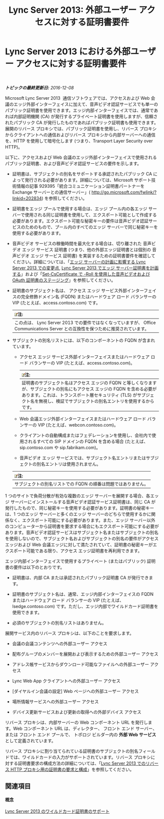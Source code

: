 ﻿---
title: 'Lync Server 2013: 外部ユーザー アクセスに対する証明書要件'
TOCTitle: 外部ユーザー アクセスに対する証明書要件
ms:assetid: d45b6b10-556f-4b10-b1a7-fb0d0a64a498
ms:mtpsurl: https://technet.microsoft.com/ja-jp/library/Gg398920(v=OCS.15)
ms:contentKeyID: 48273739
ms.date: 12/10/2016
mtps_version: v=OCS.15
ms.translationtype: HT
---

# Lync Server 2013 における外部ユーザー アクセスに対する証明書要件

 

_**トピックの最終更新日:** 2016-12-08_

Microsoft Lync Server 2013  通信ソフトウェアでは、アクセスおよび Web 会議のエッジ外部インターフェイスに加えて、音声ビデオ認証サービスでも単一のパブリック証明書を使用できます。エッジ内部インターフェイスでは、通常であれば内部証明機関 (CA) が発行するプライベート証明書を使用しますが、信頼されたパブリック CA が発行したものであればパブリック証明書も使用できます。展開のリバース プロキシでは、パブリック証明書を使用し、リバース プロキシからクライアントへの通信およびリバース プロキシから内部サーバーへの通信を、HTTP を使用して暗号化します (つまり、Transport Layer Security over HTTP)。

以下に、アクセスおよび Web 会議のエッジ外部インターフェイスで使用されるパブリック証明書、および音声ビデオ認証サービスの要件を示します。

  - 証明書は、サブジェクトの別名をサポートする承認されたパブリック CA によって発行される必要があります。詳細については、Microsoft サポート技術情報の記事 929395「統合コミュニケーション証明書パートナーを Exchange サーバーとの通信サーバー」( <http://go.microsoft.com/fwlink/?linkid=202834>) を参照してください。

  - 証明書をエッジ プールで使用する場合は、エッジ プール内の各エッジ サーバーで使用される同じ証明書を使用して、エクスポート可能として作成する必要があります。エクスポート可能な秘密キーの要件は音声ビデオ認証サービスのためのもので、プール内のすべてのエッジ サーバーで同じ秘密キーを使用する必要があります。

  - 音声ビデオ サービスの稼働時間を最大化する場合は、切り離された 音声ビデオ エッジ サービス 証明書 (つまり、他の外部エッジ証明書とは個別の 音声ビデオ エッジ サービス 証明書) を実装するための証明書要件を確認してください。詳細については、「[エッジ サーバーの計画に影響する Lync Server 2013 での変更点](lync-server-2013-changes-in-lync-server-that-affect-edge-server-planning.md), [Lync Server 2013 でエッジ サーバー証明書を計画する](lync-server-2013-plan-for-edge-server-certificates.md)」および「[Set-CsCertificate で -Roll を使用した音声ビデオおよび OAuth 証明書のステージング](lync-server-2013-staging-av-and-oauth-certificates-using-roll-in-set-cscertificate.md)」を参照してください。

  - 証明書のサブジェクト名は、 アクセス エッジ サービス外部インターフェイスの完全修飾ドメイン名 (FQDN) またはハードウェア ロード バランサーの VIP (たとえば、access.contoso.com) です。
    
    <table>
    <thead>
    <tr class="header">
    <th><img src="images/Gg412781.note(OCS.15).gif" title="note" alt="note" />注:</th>
    </tr>
    </thead>
    <tbody>
    <tr class="odd">
    <td>この点は、 Lync Server 2013 での要件ではなくなっていますが、 Office Communications Server との互換性を保つために推奨されています。</td>
    </tr>
    </tbody>
    </table>


  - サブジェクトの別名リストには、以下のコンポーネントの FQDN が含まれています。
    
      - アクセス エッジ サービス外部インターフェイスまたはハードウェア ロード バランサーの VIP (たとえば、access.contoso.com)。
        
        <table>
        <thead>
        <tr class="header">
        <th><img src="images/Gg412781.note(OCS.15).gif" title="note" alt="note" />注:</th>
        </tr>
        </thead>
        <tbody>
        <tr class="odd">
        <td>証明書のサブジェクト名はアクセス エッジの FQDN と等しくなりますが、サブジェクトの別名にもアクセス エッジの FQDN を含める必要があります。これは、トランスポート層セキュリティ (TLS) がサブジェクト名を無視し、検証でサブジェクトの別名エントリを使用するからです。</td>
        </tr>
        </tbody>
        </table>
    
      - Web 会議エッジ外部インターフェイスまたはハードウェア ロード バランサーの VIP (たとえば、webcon.contoso.com)。
    
      - クライアントの自動構成またはフェデレーションを使用し、会社内で使用されるすべての SIP ドメインの FQDN を含める場合 (たとえば、sip.contoso.com や sip.fabrikam.com)。
    
      - 音声ビデオ エッジ サービスでは、サブジェクト名エントリまたはサブジェクトの別名エントリは使用されません。
    
    <table>
    <thead>
    <tr class="header">
    <th><img src="images/Gg412781.note(OCS.15).gif" title="note" alt="note" />注:</th>
    </tr>
    </thead>
    <tbody>
    <tr class="odd">
    <td>サブジェクトの別名リストでの FQDN の順番は問題ではありません。</td>
    </tr>
    </tbody>
    </table>


1 つのサイトで負荷分散が有効な複数のエッジ サーバーを展開する場合、各エッジ サーバーにインストールする音声ビデオ認証サービス証明書は、同じ CA が発行したもので、同じ秘密キーを使用する必要があります。証明書の秘密キーは、1 つのエッジ サーバーと多くのエッジ サーバーのどちらで使用するかに関係なく、エクスポート可能にする必要があります。また、エッジ サーバー以外のコンピューターから証明書を要求する場合にもエクスポート可能にする必要があります。音声ビデオ認証サービスはサブジェクト名またはサブジェクトの別名を使用しないので、サブジェクト名およびサブジェクトの別名の要件がアクセス エッジおよび Web 会議エッジに対して満たされていて、証明書の秘密キーがエクスポート可能である限り、アクセス エッジ証明書を再利用できます。

エッジ内部インターフェイスで使用するプライベート (またはパブリック) 証明書の要件は以下のとおりです。

  - 証明書は、内部 CA または承認されたパブリック証明書 CA が発行できます。

  - 証明書のサブジェクト名は、通常、エッジ内部インターフェイスの FQDN またはハードウェア ロード バランサーの VIP (たとえば、lsedge.contoso.com) です。ただし、エッジ内部でワイルドカード証明書を使用できます。

  - 必須のサブジェクトの別名リストはありません。

展開サービス内のリバース プロキシは、以下のことを要求します。

  - 会議の会議コンテンツへの外部ユーザー アクセス

  - 配布グループのメンバーを展開および表示するための外部ユーザー アクセス

  - アドレス帳サービスからダウンロード可能なファイルへの外部ユーザー アクセス

  - Lync Web App クライアントへの外部ユーザー アクセス

  - \[ダイヤルイン会議の設定\] Web ページへの外部ユーザー アクセス

  - 場所情報サービスへの外部ユーザー アクセス

  - デバイス更新サービスおよび更新の取得への外部デバイス アクセス

リバース プロキシは、内部サーバーの Web コンポーネント URL を発行します。Web コンポーネント URL は、ディレクター、 フロント エンド サーバー、または フロント エンド プールで、 トポロジ ビルダー内の **外部 Web サービス**として定義されています。

リバース プロキシに割り当てられている証明書のサブジェクトの別名フィールドでは、ワイルドカードの入力がサポートされています。リバース プロキシに対する証明書要求の構成方法の詳細については、「[Lync Server 2013 でのリバース HTTP プロキシ用の証明書の要求と構成](lync-server-2013-request-and-configure-a-certificate-for-your-reverse-http-proxy.md)」を参照してください。

## 関連項目

#### 概念

[Lync Server 2013 のワイルドカード証明書のサポート](lync-server-2013-wildcard-certificate-support.md)

